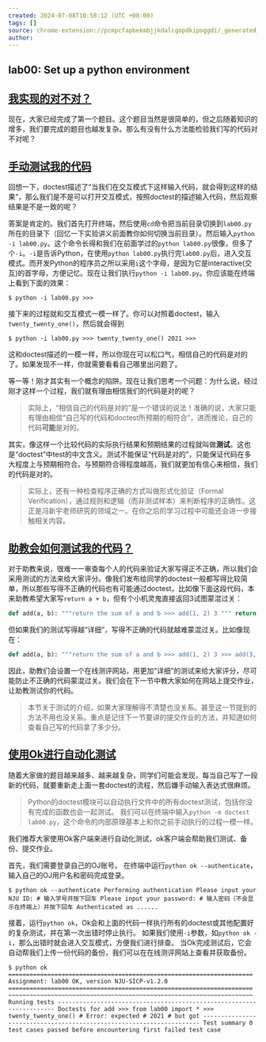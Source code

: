 ```yaml
---
created: 2024-07-08T10:58:12 (UTC +08:00)
tags: []
source: chrome-extension://pcmpcfapbekmbjjkdalcgopdkipoggdi/_generated_background_page.html
author: 
---
```


## lab00: Set up a python environment

## [我实现的对不对？](chrome-extension://pcmpcfapbekmbjjkdalcgopdkipoggdi/_generated_background_page.html#我实现的对不对)

现在，大家已经完成了第一个题目。这个题目当然是很简单的，但之后随着知识的增多，我们要完成的题目也越发复杂。那么有没有什么方法能检验我们写的代码对不对呢？

## [手动测试我的代码](chrome-extension://pcmpcfapbekmbjjkdalcgopdkipoggdi/_generated_background_page.html#手动测试我的代码)

回想一下，doctest描述了“当我们在交互模式下这样输入代码，就会得到这样的结果”，那么我们是不是可以打开交互模式，按照doctest的描述输入代码，然后观察结果是不是一致的呢？

答案是肯定的。我们首先打开终端，然后使用`cd`命令把当前目录切换到`lab00.py`所在的目录下（回忆一下实验讲义前面教你如何切换当前目录）。然后输入`python -i lab00.py`。这个命令长得和我们在前面学过的`python lab00.py`很像，但多了个`-i`。`-i`是告诉Python，在使用`python lab00.py`执行完`lab00.py`后，进入交互模式。而开发Python的程序员之所以采用`i`这个字母，是因为它是interactive(交互)的首字母，方便记忆。现在让我们执行`python -i lab00.py`。你应该能在终端上看到下面的效果：

```shell
$ python -i lab00.py >>>
```

接下来的过程就和交互模式一模一样了。你可以对照着doctest，输入`twenty_twenty_one()`，然后就会得到

```shell
$ python -i lab00.py >>> twenty_twenty_one() 2021 >>>
```

这和doctest描述的一模一样，所以你现在可以松口气，相信自己的代码是对的了。如果发现不一样，你就需要看看自己哪里出问题了。

等一等！刚才其实有一个概念的陷阱。现在让我们思考一个问题：为什么说，经过刚才这样一个过程，我们就有理由相信我们的代码是对的呢？

> 实际上，“相信自己的代码是对的”是一个错误的说法！准确的说，大家只能有理由相信“自己写的代码和doctest所预期的相符合”，进而推论，自己的代码**可能**是对的。

其实，像这样一个比较代码的实际执行结果和预期结果的过程就叫做**测试**。这也是“doctest”中test的中文含义。测试不能保证“代码是对的”，只能保证代码在多大程度上与预期相符合。与预期符合得程度越高，我们就更加有信心来相信，我们的代码是对的。

> 实际上，还有一种检查程序正确的方式叫做形式化验证（Formal Verification），通过规则和逻辑（而非测试样本）来判断程序的正确性。这正是冯新宇老师研究的领域之一。在你之后的学习过程中可能还会进一步接触相关内容。

## [助教会如何测试我的代码？](chrome-extension://pcmpcfapbekmbjjkdalcgopdkipoggdi/_generated_background_page.html#助教会如何测试我的代码)

对于助教来说，很难一一审查每个人的代码来验证大家写得正不正确，所以我们会采用测试的方法来给大家评分。像我们发布给同学的doctest一般都写得比较简单，所以那些写得不正确的代码也有可能通过doctest，比如像下面这段代码，本来助教希望大家写`return a + b`，但有个小机灵鬼直接返回3试图蒙混过关：

```python
def add(a, b): """return the sum of a and b >>> add(1, 2) 3 """ return 3
```

但如果我们的测试写得越“详细”，写得不正确的代码就越难蒙混过关。比如像现在：

```python
def add(a, b): """return the sum of a and b >>> add(1, 2) 3 >>> add(3, 4) 7 """ return 3
```

因此，助教们会设置一个在线测评网站，用更加“详细”的测试来给大家评分，尽可能防止不正确的代码蒙混过关。我们会在下一节中教大家如何在网站上提交作业，让助教测试你的代码。

> 本节关于测试的介绍，如果大家理解得不清楚也没关系。甚至这一节提到的方法不用也没关系。重点是记住下一节要讲的提交作业的方法，并知道如何查看自己写的代码拿了多少分。

## [使用Ok进行自动化测试](chrome-extension://pcmpcfapbekmbjjkdalcgopdkipoggdi/_generated_background_page.html#使用ok进行自动化测试)

随着大家做的题目越来越多、越来越复杂，同学们可能会发现，每当自己写了一段新的代码，就要重新走上面一套doctest的流程，然后嫌手动输入表达式很麻烦。

> Python的doctest模块可以自动执行文件中的所有doctest测试，包括你没有完成的函数也会一起测试。 我们可以在终端中输入`python -m doctest lab00.py`，这个命令的内部原理基本上和你之前手动执行的过程一模一样。

我们推荐大家使用Ok客户端来进行自动化测试，ok客户端会帮助我们测试、备份、提交作业。

首先，我们需要登录自己的OJ账号。 在终端中运行`python ok --authenticate`，输入自己的OJ用户名和密码完成登录。

```shell
$ python ok --authenticate Performing authentication Please input your NJU ID: # 输入学号并按下回车 Please input your password: # 输入密码（不会显示在终端上）并按下回车 Authenticated as ......
```

接着，运行`python ok`，Ok会和上面的代码一样执行所有的doctest或其他配置好的复杂测试，并在第一次出错时停止执行。 如果我们使用`-i`参数，如`python ok -i`，那么出错时就会进入交互模式，方便我们进行排查。 当Ok完成测试后，它会自动帮我们上传一份代码的备份，我们可以在在线测评网站上查看并获取备份。

```shell
$ python ok ===================================================================== Assignment: lab00 OK, version NJU-SICP-v1.2.0 ===================================================================== ~~~~~~~~~~~~~~~~~~~~~~~~~~~~~~~~~~~~~~~~~~~~~~~~~~~~~~~~~~~~~~~~~~~~~ Running tests --------------------------------------------------------------------- Doctests for add >>> from lab00 import * >>> twenty_twenty_one() # Error: expected # 2021 # but got --------------------------------------------------------------------- Test summary 0 test cases passed before encountering first failed test case
```

[](chrome-extension://pcmpcfapbekmbjjkdalcgopdkipoggdi/4_2.html "Previous chapter")[](chrome-extension://pcmpcfapbekmbjjkdalcgopdkipoggdi/4_4.html "Next chapter")
